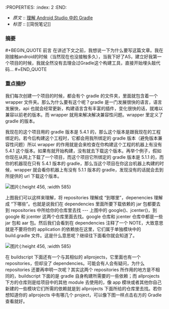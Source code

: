 :PROPERTIES:
:index: 2
:END:

- *原文* :: [理解 Android Studio 中的 Gradle](https://zhuanlan.zhihu.com/p/139685763)
- *标签* ::  [[简悦笔记]]


### 摘要
#+BEGIN_QUOTE
前言 在讲述下文之前，我想说一下为什么要写这篇文章。我在刚接触android的时候（当然现在也没接触多久），当我下好了AS，建立好我第一个项目的时候，我就全然没有去理会过Gradle这个构建工具，直接开始埋头敲代码…
#+END_QUOTE

### 重点摘抄

 我们每次创建一个项目的时候，都会有个 gradle 的文件夹，里面就包含着一个 wrapper 文件夹。那么为什么要有这个呢？gradle 是一门发展很快的语言，语言发展快，api 也就会经常更新，构建语言含有丰富的插件，变化很快的话，就难以兼容以前老的版本。而 wrapper 就用来解决解决兼容性问题。wrapper 里定义了 gradle 的版本。

 我现在的这个项目用的 gradle 版本是 5.4.1 的，那么这个版本是跟我现在的工程绑定的。若今后构建这个工程时，它都会用我所绑定的 gradle 版本（避免版本兼容性问题）所以 wrapper 的作用就是会来检查在你构建这个工程的机器上有没有 5.4.1 这个版本。如果有就开始构建，没有就去下载这个版本。再举个例子，假如你现在从网上下载了一个项目，而这个项目它所绑定的 gradle 版本是 5.1.1 的，而你的机器现在只有 5.4.1 版本的 gradle，那么当这个项目在你这台机器上构建的时候，wrapper 就会看你机器上有没有 5.1.1 版本的 gradle，发现没有的话就会去到所提供的 url 下载这个版本。

![图片](https://pic1.zhimg.com/v2-bbc85877e64e5f8be4c5539bc9db799c_r.jpg){:height 456, :width 585}

 上图我们可以这样来理解，将 repositories 理解成 “到哪里”，depenencies 理解成 “下哪些”。也就是说我们在 dependencies 里面所要下载依赖的 jar 包都要去到 repositories 中所给你的仓库里去找 --- 上图中的 google()、jcenter()，到 google 和 jcenter 这两个仓库里面去找。google 仓库和 jcenter 仓库中都是一些 jar 包和 aar 包。然后我们会看到在 dependencies 注释了一个 NOTE，大致意思就是不要将你的 application 的依赖放在这里，它们属于单独模块中的 build.gradle 文件。这是什么意思呢？继续往下面看你就会知道了。

![图片](https://pic4.zhimg.com/v2-5471eef1348f01f714bb9e14fe67186b_b.jpg){:height 456, :width 585}

 在 buildscript 下面还有一个与其相似的 allprojects，它里面也有一个 repositories，但却没了 dependencies。可能会有人会有疑问，为什么 repositories 还要再申明一次呢？其实这两个 repositories 所作用的地方是不相同的，buildscript 下面的是 gradle 自身构建所需要的一些依赖；而 allprojects 下方的仓库则是给项目中的其他 module 去使用的，像 app 模块或者其他你自己新建的一些模块它们所需的依赖就是到 allprojects 下面所给的仓库里去找。若你想知道你的 allprojects 中有哪几个 project，可以像下图一样点击右方的 Gradle 查看就好。


